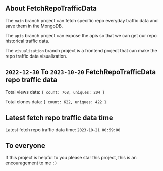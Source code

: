 ## About FetchRepoTrafficData

The `main` branch project can fetch specific repo everyday traffic data and save them in the MongoDB.

The `apis` branch project can expose the apis so that we can get our repo historical traffic data.

The `visualization` branch project is a frontend project that can make the repo traffic data visualization.

## `2022-12-30` To `2023-10-20` FetchRepoTrafficData repo traffic data

Total views data: `{ count: 768, uniques: 204 }`

Total clones data: `{ count: 622, uniques: 422 }`

## Latest fetch repo traffic data time

Latest fetch repo traffic data time: `2023-10-21 00:59:00`

## To everyone

If this project is helpful to you please star this project, this is an encouragement to me `:)`



